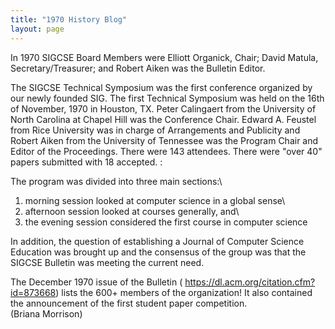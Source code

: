 ```yaml
---
title: "1970 History Blog"
layout: page
---
```


In 1970 SIGCSE Board Members were Elliott Organick, Chair; David Matula,
Secretary/Treasurer; and Robert Aiken was the Bulletin Editor.

The SIGCSE Technical Symposium was the first conference organized by our
newly founded SIG. The first Technical Symposium was held on the 16th of
November, 1970 in Houston, TX. Peter Calingaert from the University of
North Carolina at Chapel Hill was the Conference Chair. Edward A.
Feustel from Rice University was in charge of Arrangements and Publicity
and Robert Aiken from the University of Tennessee was the Program Chair
and Editor of the Proceedings. There were 143 attendees. There were
"over 40" papers submitted with 18 accepted. :

The program was divided into three main sections:\
1) morning session looked at computer science in a global sense\
2) afternoon session looked at courses generally, and\
3) the evening session considered the first course in computer science

In addition, the question of establishing a Journal of Computer Science
Education was brought up and the consensus of the group was that the
SIGCSE Bulletin was meeting the current need.

The December 1970 issue of the Bulletin (
<https://dl.acm.org/citation.cfm?id=873668>) lists the 600+ members of
the organization! It also contained the announcement of the first
student paper competition.\
(Briana Morrison)